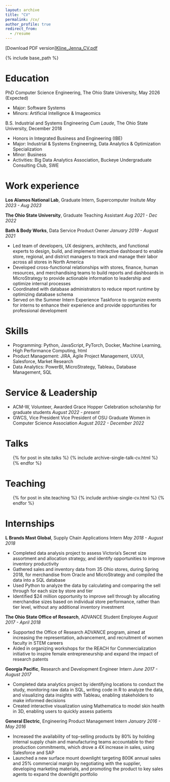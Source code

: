 ```yaml
---
layout: archive
title: "CV"
permalink: /cv/
author_profile: true
redirect_from:
  - /resume
---
```


[Download PDF version][Kline_Jenna_CV.pdf](https://github.com/jennamk14/jennamk14.github.io/files/11304203/Kline_Jenna_CV.pdf)


{% include base_path %}

Education
======
PhD Computer Science Engineering, The Ohio State University, May 2026 (Expected)
* Major: Software Systems
* Minors: Artificial Intellignce & Imageomics

B.S. Industrial and Systems Engineering *Cum Laude*, The Ohio State University, December 2018 
* Honors in Integrated Business and Engineering (IBE)
* Major: Industrial & Systems Engineering, Data Analytics & Optimization Specialization
* Minor: Business
* Activities: Big Data Analytics Association, Buckeye Undergraduate Consulting Club, SWE


Work experience
======
**Los Alamos National Lab**, Graduate Intern, Supercomputer Insitute
*May 2023 - Aug 2023*

**The Ohio State University**, Graduate Teaching Assistant 
*Aug 2021 - Dec 2022*

**Bath & Body Works**, Data Service Product Owner
*January 2019 - August 2021*
  * Led team of developers, UX designers, architects, and functional experts to design, build, and implement interactive
dashboard to enable store, regional, and district managers to track and manage their labor across all stores in North
America
  * Developed cross-functional relationships with stores, finance, human resources, and merchandising teams to build reports
and dashboards in MicroStrategy to provide actionable information to leadership and optimize internal processes
  * Coordinated with database administrators to reduce report runtime by optimizing database schema
  * Served on the Summer Intern Experience Taskforce to organize events for interns to enhance their experience and provide
opportunities for professional development
  
Skills
======
* Programming: Python, JavaScript, PyTorch, Docker, Machine Learning, High Performance Computing, html
* Product Management: JIRA, Agile Project Management, UX/UI, Salesforce, Market Research
* Data Analytics: PowerBI, MicroStrategy, Tableau, Database Management, SQL

Service & Leadership
======
* ACM-W, Volunteer, Awarded Grace Hopper Celebration scholarship for graduate students *August 2022 - present*
* GWCS, Vice President Vice President of OSU Graduate Women in Computer Science Association *August 2022 - December 2022*

<!--- Publications
======
  <ul>{% for post in site.publications %}
    {% include archive-single-cv.html %}
  {% endfor %}</ul>
-->
  
Talks
======
  <ul>{% for post in site.talks %}
    {% include archive-single-talk-cv.html %}
  {% endfor %}</ul>
  
Teaching
======
  <ul>{% for post in site.teaching %}
    {% include archive-single-cv.html %}
  {% endfor %}</ul>
  
<!--- Service and leadership
======
* Currently signed in to 43 different slack teams 
-->

Internships
======
**L Brands Mast Global**, Supply Chain Applications Intern
*May 2018 - August 2018*
  * Completed data analysis project to assess Victoria’s Secret size assortment and allocation strategy, and identify opportunities to improve inventory productivity
  *  Gathered sales and inventory data from 35 Ohio stores, during Spring 2018, for merchandise from Oracle and MicroStrategy
and compiled the data into a SQL database
  * Used Python to analyze the data by calculating and comparing the sell through for each size by store and tier
  * Identified $24 million opportunity to improve sell through by allocating merchandise sizes based on individual store
performance, rather than tier level, without any additional inventory investment

**The Ohio State Office of Research**, ADVANCE Student Employee
*August 2017 - April 2018*
  * Supported the Office of Research ADVANCE program, aimed at increasing the representation, advancement, and recruitment of women faculty in STEM careers
  * Aided in organizing workshops for the REACH for Commercialization initiative to inspire female entrepreneurship and
expand the impact of research patents

**Georgia Pacific**, Research and Development Engineer Intern
*June 2017 - August 2017*
  * Completed data analytics project by identifying locations to conduct the study, monitoring raw data in SQL, writing code
in R to analyze the data, and visualizing data insights with Tableau, enabling stakeholders to make informed decisions
  * Created interactive visualization using Mathematica to model skin health in 3D, enabling users to quickly assess patients

**General Electric**, Engineering Product Management Intern
*January 2016 - May 2016*
  * Increased the availability of top-selling products by 80% by holding internal supply chain and manufacturing teams
accountable to their production commitments, which drove a 4X increase in sales, using Salesforce and SAP
  * Launched a new surface mount downlight targeting 800K annual sales and 25% commercial margin by negotiating with
the supplier, developing marketing materials, and promoting the product to key sales agents to expand the downlight
portfolio
